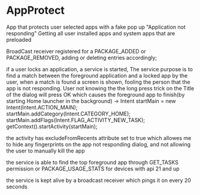 # AppProtect
App that protects user selected apps with a fake pop up "Application not responding"
Getting all user installed apps and system apps that are preloaded

BroadCast receiver registered for a PACKAGE_ADDED or PACKAGE_REMOVED, adding or deleting entries accordingly;

if a user locks an application, a service is started, The service purpose is to find a match between the foreground application and a locked
app by the user, when a match is found a screen is shown, fooling the person that the app is not responding. User not knowing the the long press
trick on the Title of the dialog will press OK which causes the foreground app to finish(by starting Home launcher in the background)
->    Intent startMain = new Intent(Intent.ACTION_MAIN);
      startMain.addCategory(Intent.CATEGORY_HOME);
      startMain.addFlags(Intent.FLAG_ACTIVITY_NEW_TASK);
      getContext().startActivity(startMain);

the activity has excludeFromRecents attribute set to true which allowes me to hide any fingerprints on the app not responding dialog, and not allowing 
the user to manually kill the app

the service is able to find the top foreground app through GET_TASKS  permission or PACKAGE_USAGE_STATS for devices with api 21 and up 

the service is kept alive by a broadcast receiver which pings it on every 20 seconds 
